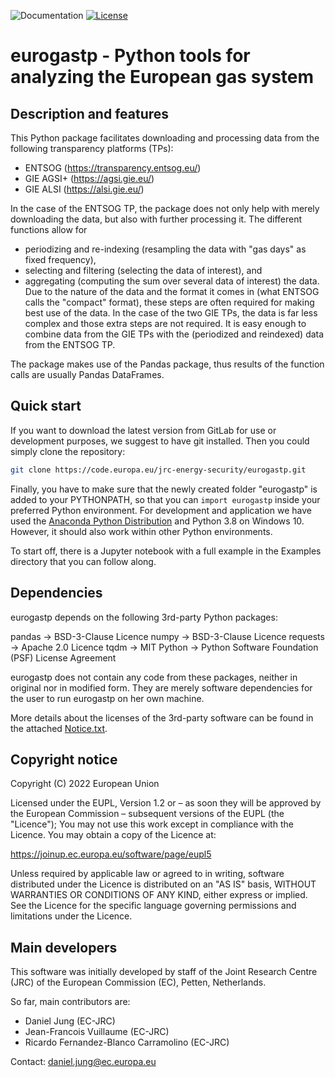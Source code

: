 ![Documentation](https://img.shields.io/badge/python-3.8-blue.svg) [![License](https://img.shields.io/badge/License-EUPL--1.2-blue.svg)](https://opensource.org/licenses/EUPL-1.2)

# eurogastp - Python tools for analyzing the European gas system


## Description and features

This Python package facilitates downloading and processing data from the
following transparency platforms (TPs):
- ENTSOG     (https://transparency.entsog.eu/)
- GIE AGSI+  (https://agsi.gie.eu/)
- GIE ALSI   (https://alsi.gie.eu/)

In the case of the ENTSOG TP, the package does not only help with merely
downloading the data, but also with further processing it. The different
functions allow for
- periodizing and re-indexing (resampling the data with "gas days" as
  fixed frequency),
- selecting and filtering (selecting the data of interest), and
- aggregating (computing the sum over several data of interest)
the data. Due to the nature of the data and the format it comes in
(what ENTSOG calls the "compact" format), these steps are often required
for making best use of the data. In the case of the two GIE TPs, the data is
far less complex and those extra steps are not required. It is easy enough to
combine data from the GIE TPs with the (periodized and reindexed) data from
the ENTSOG TP.

The package makes use of the Pandas package, thus results of the function calls
are usually Pandas DataFrames.


## Quick start

If you want to download the latest version from GitLab for use or
development purposes, we suggest to have git installed. Then you could
simply clone the repository:

```bash
git clone https://code.europa.eu/jrc-energy-security/eurogastp.git
```

Finally, you have to make sure that the newly created folder "eurogastp" is
added to your PYTHONPATH, so that you can `import eurogastp` inside your
preferred Python environment.
For development and application we have used the
[Anaconda Python Distribution](https://www.anaconda.com/distribution/) and
Python 3.8 on Windows 10. However, it should also work within other Python
environments.

To start off, there is a Jupyter notebook with a full example in the Examples
directory that you can follow along.


## Dependencies

eurogastp depends on the following 3rd-party Python packages:

pandas      ->      BSD-3-Clause Licence
numpy		->      BSD-3-Clause Licence
requests    ->      Apache 2.0 Licence
tqdm	    ->      MIT
Python 		->      Python Software Foundation (PSF) License Agreement

eurogastp does not contain any code from these packages, neither in original
nor in modified form. They are merely software dependencies for the user to
run eurogastp on her own machine.

More details about the licenses of the 3rd-party software can be found in the
attached [Notice.txt](Notice.txt).


## Copyright notice

Copyright (C) 2022 European Union

Licensed under the EUPL, Version 1.2 or – as soon they will be approved by
the European Commission – subsequent versions of the EUPL (the "Licence");
You may not use this work except in compliance with the Licence.
You may obtain a copy of the Licence at:

https://joinup.ec.europa.eu/software/page/eupl5

Unless required by applicable law or agreed to in writing, software
distributed under the Licence is distributed on an "AS IS" basis, WITHOUT
WARRANTIES OR CONDITIONS OF ANY KIND, either express or implied. See the
Licence for the specific language governing permissions and limitations under
the Licence.


## Main developers

This software was initially developed by staff of the Joint Research Centre
(JRC) of the European Commission (EC), Petten, Netherlands.
 
So far, main contributors are:

- Daniel Jung (EC-JRC)
- Jean-Francois Vuillaume (EC-JRC)
- Ricardo Fernandez-Blanco Carramolino (EC-JRC)

Contact: daniel.jung@ec.europa.eu
